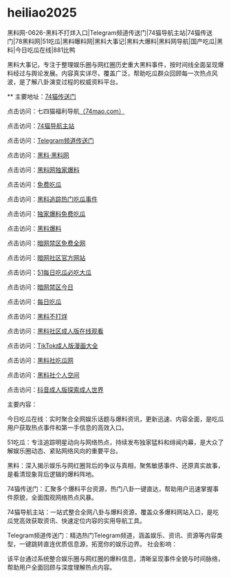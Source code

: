# heiliao2025
黑料网-0626-黑料不打烊入口|Telegram频道传送门|74猫导航主站|74猫传送门|78黑料网|51吃瓜|黑料曝料网|黑料大事记|黑料大爆料|黑料网导航|国产吃瓜|黑料|今日吃瓜在线|881比鸭

黑料大事记，专注于整理娱乐圈与网红圈历史重大黑料事件，按时间线全面呈现爆料经过与舆论发展。内容真实详尽，覆盖广泛，帮助吃瓜群众回顾每一次热点风波，是了解八卦演变过程的权威资料平台。

** 主要地址：<a href="https://74mao.com/">74猫传送门</a>

点击访问：七四猫福利导航<a href="https://74mao.com/">（74mao.com）</a>

点击访问：<a href="https://74mao.com/">74猫导航主站</a>

点击访问：<a href="https://74mao.com/">Telegram频道传送门</a>

点击访问：<a href="https://heiliaolvzlu3.pages.dev">黑料·黑料网</a>

点击访问：<a href="https://heiliaoyvnrda.pages.dev">黑料网独家爆料</a>

点击访问：<a href="https://heiliaoxey7ic.pages.dev">免费吃瓜</a>

点击访问：<a href="https://heiliaoal51na.pages.dev">黑料追踪热门吃瓜事件</a>

点击访问：<a href="https://heiliaoavkush.pages.dev">独家爆料免费吃瓜</a>

点击访问：<a href="https://hj-143.pages.dev/">黑料爆料</a>

点击访问：<a href="https://pi01-01.pages.dev/">暗网禁区免费全网</a>

点击访问：<a href="https://aw3-01.pages.dev/">暗网社区官方网站</a>

点击访问：<a href="https://pi22.pages.dev/">51每日吃瓜必吃大瓜</a>

点击访问：<a href="https://cg58-1.pages.dev/">暗网禁区今日</a>

点击访问：<a href="https://hl455.pages.dev/">每日吃瓜</a>

点击访问：<a href="https://hl452.pages.dev/">黑料不打烊</a>

点击访问：<a href="https://hl458.pages.dev/">黑料社区成人版在线观看</a>

点击访问：<a href="https://pi66.pages.dev/">TikTok成人版漫画大全</a>

点击访问：<a href="https://pi65-02.pages.dev/">黑料社吃瓜网</a>

点击访问：<a href="https://pi456.pages.dev/">黑料社个人空间</a>

点击访问：<a href="https://dy1-01.pages.dev/">抖音成人版探索成人世界</a>

主要内容：

今日吃瓜在线：实时聚合全网娱乐话题与爆料资讯，更新迅速、内容全面，是吃瓜用户获取热点事件和第一手信息的高效入口。

51吃瓜：专注追踪明星动向与网络热点，持续发布独家猛料和绯闻内幕，是大众了解娱乐圈动态、紧贴网络风向的重要平台。

黑料：深入揭示娱乐与网红圈背后的争议与真相，聚焦敏感事件、还原真实故事，是看清现象背后逻辑的爆料阵地。

74猫传送门：汇聚多个爆料平台资源，热门八卦一键直达，帮助用户迅速掌握事件原貌，全面围观网络热点风暴。

74猫导航主站：一站式整合全网八卦与爆料资源，覆盖众多爆料网站入口，是吃瓜党高效获取资讯、快速定位内容的实用导航工具。

Telegram频道传送门：精选热门Telegram频道，涵盖娱乐、资讯、资源等内容类型，一键跳转直连优质信息源，拓宽你的娱乐边界。
社会影响：

该平台通过系统整合娱乐圈与网红圈的爆料信息，清晰呈现事件全貌与时间脉络，帮助用户全面回顾与深度理解热点内容。
<span style="display:none;">[Canonical link](）</span>
